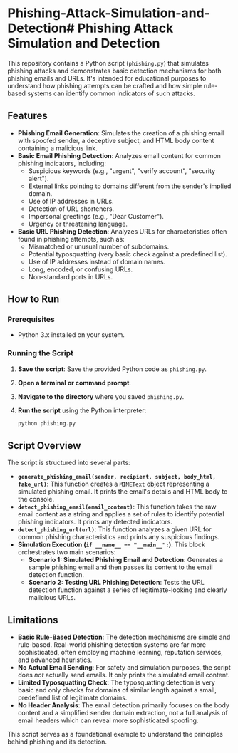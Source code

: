 # Phishing-Attack-Simulation-and-Detection# Phishing Attack Simulation and Detection

This repository contains a Python script (`phishing.py`) that simulates phishing attacks and demonstrates basic detection mechanisms for both phishing emails and URLs. It's intended for educational purposes to understand how phishing attempts can be crafted and how simple rule-based systems can identify common indicators of such attacks.

## Features

* **Phishing Email Generation**: Simulates the creation of a phishing email with spoofed sender, a deceptive subject, and HTML body content containing a malicious link.
* **Basic Email Phishing Detection**: Analyzes email content for common phishing indicators, including:
    * Suspicious keywords (e.g., "urgent", "verify account", "security alert").
    * External links pointing to domains different from the sender's implied domain.
    * Use of IP addresses in URLs.
    * Detection of URL shorteners.
    * Impersonal greetings (e.g., "Dear Customer").
    * Urgency or threatening language.
* **Basic URL Phishing Detection**: Analyzes URLs for characteristics often found in phishing attempts, such as:
    * Mismatched or unusual number of subdomains.
    * Potential typosquatting (very basic check against a predefined list).
    * Use of IP addresses instead of domain names.
    * Long, encoded, or confusing URLs.
    * Non-standard ports in URLs.

## How to Run

### Prerequisites

* Python 3.x installed on your system.

### Running the Script

1.  **Save the script**: Save the provided Python code as `phishing.py`.
2.  **Open a terminal or command prompt**.
3.  **Navigate to the directory** where you saved `phishing.py`.
4.  **Run the script** using the Python interpreter:

    ```bash
    python phishing.py
    ```

## Script Overview

The script is structured into several parts:

* **`generate_phishing_email(sender, recipient, subject, body_html, fake_url)`**: This function creates a `MIMEText` object representing a simulated phishing email. It prints the email's details and HTML body to the console.
* **`detect_phishing_email(email_content)`**: This function takes the raw email content as a string and applies a set of rules to identify potential phishing indicators. It prints any detected indicators.
* **`detect_phishing_url(url)`**: This function analyzes a given URL for common phishing characteristics and prints any suspicious findings.
* **Simulation Execution (`if __name__ == "__main__":`)**: This block orchestrates two main scenarios:
    * **Scenario 1: Simulated Phishing Email and Detection**: Generates a sample phishing email and then passes its content to the email detection function.
    * **Scenario 2: Testing URL Phishing Detection**: Tests the URL detection function against a series of legitimate-looking and clearly malicious URLs.

## Limitations

* **Basic Rule-Based Detection**: The detection mechanisms are simple and rule-based. Real-world phishing detection systems are far more sophisticated, often employing machine learning, reputation services, and advanced heuristics.
* **No Actual Email Sending**: For safety and simulation purposes, the script does *not* actually send emails. It only prints the simulated email content.
* **Limited Typosquatting Check**: The typosquatting detection is very basic and only checks for domains of similar length against a small, predefined list of legitimate domains.
* **No Header Analysis**: The email detection primarily focuses on the body content and a simplified sender domain extraction, not a full analysis of email headers which can reveal more sophisticated spoofing.

This script serves as a foundational example to understand the principles behind phishing and its detection.
